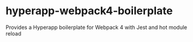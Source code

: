 # hyperapp-webpack4-boilerplate
Provides a Hyperapp boilerplate for Webpack 4 with Jest and hot module reload
